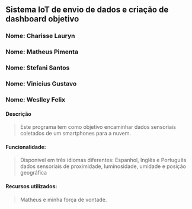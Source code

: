 ## Sistema IoT de envio de dados e criação de dashboard objetivo

### Nome: Charisse Lauryn
### Nome: Matheus Pimenta
### Nome: Stefani Santos
### Nome: Vinicius Gustavo
### Nome: Weslley Felix

#### Descrição

> Este programa tem como objetivo encaminhar dados sensoriais coletados de um smartphones para a nuvem.

#### Funcionalidade:

>  Disponivel em três idiomas diferentes: Espanhol, Inglês e Português
>  dados sensoriais de proximidade, luminosidade, umidade e posição geográfica

#### Recursos utilizados:

> Matheus e minha força de vontade.



